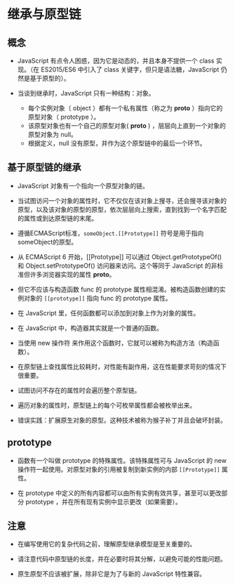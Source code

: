 # 继承与原型链

## 概念
* JavaScript 有点令人困惑，因为它是动态的，并且本身不提供一个 class 实现。（在 ES2015/ES6 中引入了 class 关键字，但只是语法糖，JavaScript 仍然是基于原型的）。  

* 当谈到继承时，JavaScript 只有一种结构：对象。  
    * 每个实例对象（ object ）都有一个私有属性（称之为 __proto__ ）指向它的原型对象（ prototype ）。  
    * 该原型对象也有一个自己的原型对象( __proto__ ) ，层层向上直到一个对象的原型对象为 null。  
    * 根据定义，null 没有原型，并作为这个原型链中的最后一个环节。  

## 基于原型链的继承

* JavaScript 对象有一个指向一个原型对象的链。  

* 当试图访问一个对象的属性时，它不仅仅在该对象上搜寻，还会搜寻该对象的原型，以及该对象的原型的原型，依次层层向上搜索，直到找到一个名字匹配的属性或到达原型链的末尾。  

* 遵循ECMAScript标准，`someObject.[[Prototype]]` 符号是用于指向 someObject的原型。  

* 从 ECMAScript 6 开始，[[Prototype]] 可以通过 Object.getPrototypeOf() 和 Object.setPrototypeOf() 访问器来访问。这个等同于 JavaScript 的非标准但许多浏览器实现的属性 __proto__。  

* 但它不应该与构造函数 func 的 prototype 属性相混淆。被构造函数创建的实例对象的 `[[prototype]]` 指向 func 的 prototype 属性。  

* 在 JavaScript 里，任何函数都可以添加到对象上作为对象的属性。  

* 在 JavaScript 中，构造器其实就是一个普通的函数。  

* 当使用 new 操作符 来作用这个函数时，它就可以被称为构造方法（构造函数）。  

* 在原型链上查找属性比较耗时，对性能有副作用，这在性能要求苛刻的情况下很重要。  

* 试图访问不存在的属性时会遍历整个原型链。  

* 遍历对象的属性时，原型链上的每个可枚举属性都会被枚举出来。  

* 错误实践：扩展原生对象的原型。这种技术被称为猴子补丁并且会破坏封装。  

## prototype

* 函数有一个叫做 prototype 的特殊属性。该特殊属性可与 JavaScript 的 new 操作符一起使用。对原型对象的引用被复制到新实例的内部 `[[Prototype]]` 属性。  

* 在 prototype 中定义的所有内容都可以由所有实例有效共享，甚至可以更改部分 prototype ，并在所有现有实例中显示更改（如果需要）。  

## 注意

* 在编写使用它的复杂代码之前，理解原型继承模型是至关重要的。  

* 请注意代码中原型链的长度，并在必要时将其分解，以避免可能的性能问题。  

* 原生原型不应该被扩展，除非它是为了与新的 JavaScript 特性兼容。  
